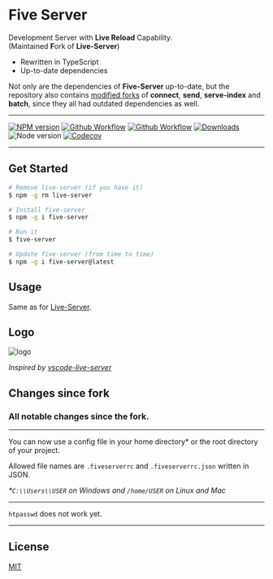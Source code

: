 # Five Server

Development Server with **Live Reload** Capability.  
(Maintained **F**ork of **Live-Server**)

- Rewritten in TypeScript
- Up-to-date dependencies

Not only are the dependencies of **Five-Server** up-to-date, but the repository also contains [modified forks](https://github.com/yandeu/five-server/tree/main/src/dependencies) of **connect**, **send**, **serve-index** and **batch**, since they all had outdated dependencies as well.

---

[![NPM version](https://img.shields.io/npm/v/five-server.svg?style=flat-square)](https://www.npmjs.com/package/five-server)
[![Github Workflow](https://img.shields.io/github/workflow/status/yandeu/five-server/CI/main?label=build&logo=github&style=flat-square)](https://github.com/yandeu/five-server/actions?query=workflow%3ACI)
[![Github Workflow](https://img.shields.io/github/workflow/status/yandeu/five-server/CodeQL/main?label=CodeQL&logo=github&style=flat-square)](https://github.com/yandeu/five-server/actions?query=workflow%3ACodeQL)
[![Downloads](https://img.shields.io/npm/dm/five-server.svg?style=flat-square)](https://www.npmjs.com/package/five-server)
![Node version](https://img.shields.io/node/v/five-server.svg?style=flat-square)
[![Codecov](https://img.shields.io/codecov/c/github/yandeu/five-server?logo=codecov&style=flat-square)](https://codecov.io/gh/yandeu/five-server)

---

## Get Started

```bash
# Remove live-server (if you have it)
$ npm -g rm live-server

# Install five-server
$ npm -g i five-server

# Run it
$ five-server

# Update five-server (from time to time)
$ npm -g i five-server@latest
```

## Usage

Same as for [Live-Server](https://www.npmjs.com/package/live-server).

## Logo

![logo](https://raw.githubusercontent.com/yandeu/five-server/main/img/logo.png)

_Inspired by [vscode-live-server](https://github.com/ritwickdey/vscode-live-server/blob/master/images/icon.png)_

## Changes since fork

### All notable changes since the fork.

---

You can now use a config file in your home directory\* or the root directory of your project.

Allowed file names are `.fiveserverrc` and `.fiveserverrc.json` written in JSON.

_\*`C:\\Users\\USER` on Windows and `/home/USER` on Linux and Mac_

---

`htpasswd` does not work yet.

---

## License

[MIT](https://github.com/yandeu/five-server/blob/main/LICENSE)
